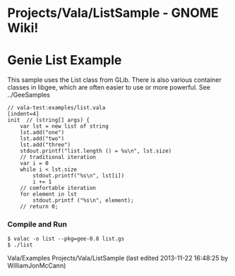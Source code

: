 # Projects/Vala/ListSample - GNOME Wiki!

# Genie List Example

This sample uses the List class from GLib.  There is also various container
classes in libgee, which are often easier to use or more powerful. See
../GeeSamples

```genie
// vala-test:examples/list.vala
[indent=4]
init  // (string[] args) {
    var lst = new list of string
    lst.add("one")
    lst.add("two")
    lst.add("three")
    stdout.printf("list.length () = %u\n", lst.size)
    // traditional iteration
    var i = 0
    while i < lst.size
        stdout.printf("%s\n", lst[i])
        i += 1
    // comfortable iteration
    for element in lst
        stdout.printf ("%s\n", element);
    // return 0;
```

### Compile and Run

```shell
$ valac -o list --pkg=gee-0.8 list.gs
$ ./list
```

Vala/Examples Projects/Vala/ListSample
    (last edited 2013-11-22 16:48:25 by WilliamJonMcCann)
